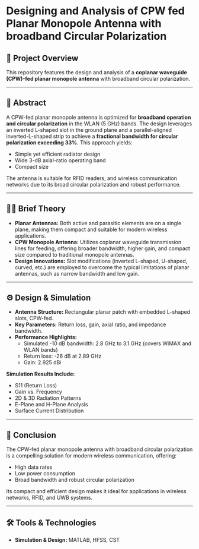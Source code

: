 # Designing and Analysis of CPW fed Planar Monopole Antenna with broadband Circular Polarization

## 📡 Project Overview

This repository features the design and analysis of a **coplanar waveguide (CPW)-fed planar monopole antenna** with broadband circular polarization.

---

## 📝 Abstract

A CPW-fed planar monopole antenna is optimized for **broadband operation and circular polarization** in the WLAN (5 GHz) bands. The design leverages an inverted L-shaped slot in the ground plane and a parallel-aligned inverted-L-shaped strip to achieve a **fractional bandwidth for circular polarization exceeding 33%**. This approach yields:
- Simple yet efficient radiator design
- Wide 3-dB axial-ratio operating band
- Compact size

The antenna is suitable for RFID readers, and wireless communication networks due to its broad circular polarization and robust performance.

---

## 🧑‍🔬 Brief Theory

- **Planar Antennas:** Both active and parasitic elements are on a single plane, making them compact and suitable for modern wireless applications.
- **CPW Monopole Antenna:** Utilizes coplanar waveguide transmission lines for feeding, offering broader bandwidth, higher gain, and compact size compared to traditional monopole antennas.
- **Design Innovations:** Slot modifications (inverted L-shaped, U-shaped, curved, etc.) are employed to overcome the typical limitations of planar antennas, such as narrow bandwidth and low gain.

---

## ⚙️ Design & Simulation

- **Antenna Structure:** Rectangular planar patch with embedded L-shaped slots, CPW-fed.
- **Key Parameters:** Return loss, gain, axial ratio, and impedance bandwidth.
- **Performance Highlights:**
  - Simulated -10 dB bandwidth: 2.8 GHz to 3.1 GHz (covers WiMAX and WLAN bands)
  - Return loss: -26 dB at 2.89 GHz
  - Gain: 2.925 dBi

**Simulation Results Include:**
- S11 (Return Loss)
- Gain vs. Frequency
- 2D & 3D Radiation Patterns
- E-Plane and H-Plane Analysis
- Surface Current Distribution

---

## 🏁 Conclusion

The CPW-fed planar monopole antenna with broadband circular polarization is a compelling solution for modern wireless communication, offering:
- High data rates
- Low power consumption
- Broad bandwidth and robust circular polarization

Its compact and efficient design makes it ideal for applications in wireless networks, RFID, and UWB systems.

---


## 🛠️ Tools & Technologies

- **Simulation & Design:** MATLAB, HFSS, CST


